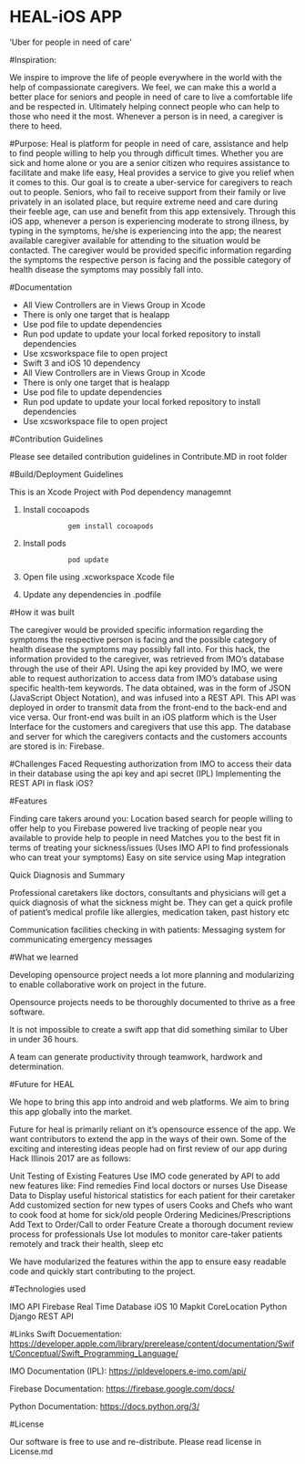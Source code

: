 HEAL-iOS APP
============
‘Uber for people in need of care’

#Inspiration:

We inspire to improve the life of people everywhere in the world with the help of compassionate caregivers. We feel, we can make this a world a better place for seniors and people in need of care to live a comfortable life and be respected in. Ultimately helping connect people who can help to those who need it the most. Whenever a person is in need, a caregiver is there to heed.
 
#Purpose:
Heal is platform for people in need of care, assistance and help to find people willing to help you through difficult times. Whether you are sick and home alone or you are a senior citizen who requires assistance to facilitate and make life easy, Heal provides a service to give you relief when it comes to this. Our goal is to create a uber-service for caregivers to reach out to people. Seniors, who fail to receive support from their family or live privately in an isolated place, but require extreme need and care during their feeble age, can use and benefit from this app extensively. Through this iOS app, whenever a person is experiencing moderate to strong illness, by typing in the symptoms, he/she is experiencing into the app; the nearest available caregiver available for attending to the situation would be contacted. The caregiver would be provided specific information regarding the symptoms the respective person is facing and the possible category of health disease the symptoms may possibly fall into.
   
#Documentation

- All View Controllers are in Views Group in Xcode
- There is only one target that is healapp
- Use pod file to update dependencies
- Run pod update to update your local forked repository to install dependencies
- Use xcsworkspace file to open project
- Swift 3 and iOS 10 dependency
- All View Controllers are in Views Group in Xcode
- There is only one target that is healapp
- Use pod file to update dependencies
- Run pod update to update your local forked repository to install dependencies
- Use xcsworkspace file to open project

#Contribution Guidelines

Please see detailed contribution guidelines in Contribute.MD in root folder

#Build/Deployment Guidelines

This is an Xcode Project with Pod dependency managemnt

1. Install cocoapods

			 	  gem install cocoapods

2. Install pods

			 	  pod update
    
3. Open file using .xcworkspace Xcode file    

4. Update any dependencies in .podfile
 

#How it was built

The caregiver would be provided specific information regarding the symptoms the respective person is facing and the possible category of health disease the symptoms may possibly fall into. For this hack, the information provided to the caregiver, was retrieved from IMO’s database through the use of their API. Using the api key provided by IMO, we were able to request authorization to access data from IMO’s database using specific health-tem keywords. The data obtained, was in the form of JSON (JavaScript Object Notation), and was infused into a REST API. This API was deployed in order to transmit data from the front-end to the back-end and vice versa. Our front-end was built in an iOS platform which is the User Interface for the customers and caregivers that use this app. The database and server for which the caregivers contacts and the customers accounts are stored is in: Firebase.     

#Challenges Faced
Requesting authorization from IMO to access their data in their database using the api key and api secret (IPL)
Implementing the REST API in flask
iOS?

#Features

Finding care takers around you:
Location based search for people willing to offer help to you
Firebase powered live tracking of people near you available to provide help to people in need
Matches you to the best fit in terms of treating your sickness/issues (Uses IMO API to find professionals who can treat your symptoms)
Easy on site service using Map integration

Quick Diagnosis and Summary

Professional caretakers like doctors, consultants and physicians will get a quick diagnosis of what the sickness might be.
They can get a quick profile of patient’s medical profile like allergies, medication taken, past history etc 

Communication facilities checking in with patients:
Messaging system for communicating emergency messages


#What we learned

Developing opensource project needs a lot more planning and modularizing to enable collaborative work on project in the future.

Opensource projects needs to be thoroughly documented to thrive as a free software.

It is not impossible to create a swift app that did something similar to Uber in under 36 hours.

A team can generate productivity through teamwork, hardwork and determination.



#Future for HEAL

We hope to bring this app into android and web platforms. We aim to bring this app globally into the market.

Future for heal is primarily reliant on it’s opensource essence of the app. We want contributors to extend the app in the ways of their own. Some of the exciting and interesting ideas people had on first review of our app during Hack Illinois 2017 are as follows:

Unit Testing of Existing Features
Use IMO code generated by API to add new features like:
Find remedies
Find local doctors or nurses
Use Disease Data to Display useful historical statistics for each patient for their caretaker
Add customized section for new types of users
Cooks and Chefs who want to cook food at home for sick/old people
Ordering Medicines/Prescriptions
Add Text to Order/Call to order Feature
Create a thorough document review process for professionals
Use Iot modules to monitor care-taker patients remotely and track their health, sleep etc

We have modularized the features within the app to ensure easy readable code and quickly start contributing to the project.

#Technologies used

IMO API
Firebase
Real Time Database
iOS 10
Mapkit
CoreLocation
Python
Django
REST API

#Links
Swift Docuementation: https://developer.apple.com/library/prerelease/content/documentation/Swift/Conceptual/Swift_Programming_Language/

IMO Documentation (IPL):
https://ipldevelopers.e-imo.com/api/

Firebase Documentation:
https://firebase.google.com/docs/

Python Documentation:
https://docs.python.org/3/

#License

Our software is free to use and re-distribute. Please read license in License.md
